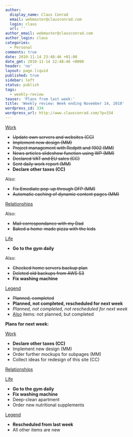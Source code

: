 ```yaml
---
author:
  display_name: Claus Conrad
  email: webmaster@clausconrad.com
  login: claus
  url: ''
author_email: webmaster@clausconrad.com
author_login: claus
categories:
  - Personal
comments: true
date: 2010-11-14 23:48:46 +01:00
date_gmt: 2010-11-14 22:48:46 +0000
header: 'no'
layout: page.liquid
published: true
sidebar: left
status: publish
tags:
  - weekly-review
teaser: 'Plans from last week:'
title: 'Weekly review: Week ending November 14, 2010'
wordpress_id: 334
wordpress_url: http://www.clausconrad.com/?p=334
---
```

<u>Work</u>

*   <del>Update own servers and websites (CC)</del>
*   <del>Implement new design (MM)</del>
*   <del>Project management with Redpitt and 1902 (MM)</del>
*   <del>News articles slideshow function using WP (MM)</del>
*   <del>Declared VAT and EU sales (CC)</del>
*   <del>Sent daily work report (MM)</del>
*   **Declare other taxes (CC)**

Also:

*   <del>Fix Emediate pop-up through DFP (MM)</del>
*   <del>Automatic caching of dynamic content pages (MM)</del>

<u>Relationships</u>

Also:

*   <del>Mail correspondance with my Dad</del>
*   <del>Baked a home-made pizza with the kids</del>

<u>Life</u>

*   **Go to the gym daily**

Also:

*   <del>Checked home servers backup plan</del>
*   <del>Deleted old backups from AWS S3</del>
*   **Fix washing machine**

<u>Legend</u>

*   <del>Planned, completed</del>
*   **Planned, not completed, rescheduled for next week**
*   _Planned, not completed, not rescheduled for next week_
*   <u>Also</u> items: not planned, but completed

<a id="next-week"></a>**Plans for next week:**

<u>Work</u>

*   **Declare other taxes (CC)**
*   Implement new design (MM)
*   Order further mockups for subpages (MM)
*   Collect ideas for redesign of this site (CC)

<u>Relationships</u>

<u>Life</u>

*   **Go to the gym daily**
*   **Fix washing machine**
*   Deep-clean apartment
*   Order new nutritional supplements

<u>Legend</u>

*   **Rescheduled from last week**
*   All other items are new
